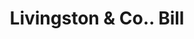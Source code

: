 ---
doi: 10.7916/D84N0GK7
date_other: '1890'
date_other_textual: 1890-1899
form: printed ephemera
genre:
- Invoices
name:
- Livingston & Co.
object_in_context_url: https://biggert.cul.columbia.edu/items/view/ave_biggert_00034
subject_hierarchical_geographic:
- San Francisco, California, United States
subject_name:
- Livingston & Co.
title: Livingston & Co.. Bill
sort_title: Livingston & Co.. Bill
call_number: ave_biggert_00034
coordinates:
- 37.78333333333333,-122.41666666666667
pid: ave_biggert_00034
identifiers: ave_biggert_00034
canvas_id: ldpd:395309
permalink: "/items/ave_biggert_00034/"
layout: iiif-image-page
---